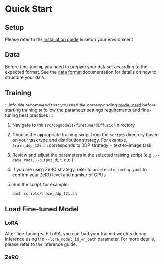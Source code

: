 # Quick Start

## Setup

Please refer to the [installation guide](../02-Installation.md) to setup your environment

<!-- TODO: clone the repo to finetune? -->

## Data

Before fine-tuning, you need to prepare your dataset according to the expected format. See the [data format](./03-Data%20Format.md) documentation for details on how to structure your data

<!-- TODO: add link to data format-->

## Training

:::info
We recommend that you read the corresponding [model card](../05-Model%20Card.mdx) before starting training to follow the parameter settings requirements and fine-tuning best practices
:::

<!-- TODO: move training script to cli folder? -->
<!-- TODO: add link to corresponding folder -->
1. Navigate to the `src/cogmodels/finetune/diffusion` directory

<!-- TODO: add link to training script folder -->
<!-- TODO: add link to train_ddp_t2i.sh -->
2. Choose the appropriate training script from the `scripts` directory based on your task type and distribution strategy. For example, `train_ddp_t2i.sh` corresponds to DDP strategy + text-to-image task

3. Review and adjust the parameters in the selected training script (e.g., `--data_root`, `--output_dir`, etc.)

<!-- TODO: add link to accelerate config -->
4. If you are using ZeRO strategy, refer to `accelerate_config.yaml` to confirm your ZeRO level and number of GPUs

5. Run the script, for example:
   ```bash
   bash scripts/train_ddp_t2i.sh
   ```


## Load Fine-tuned Model

<!-- TODO: 缺一个合并zero权重的脚本（合并后只有一个transformer的权重，让用户自己把这个权重
    替换到pipeline文件里，还是cli/api里直接提供一个transformer的权重路径？） -->

### LoRA

After fine-tuning with LoRA, you can load your trained weights during inference using the `--lora_model_id_or_path` parameter. For more details, please refer to the inference guide.


### ZeRO
